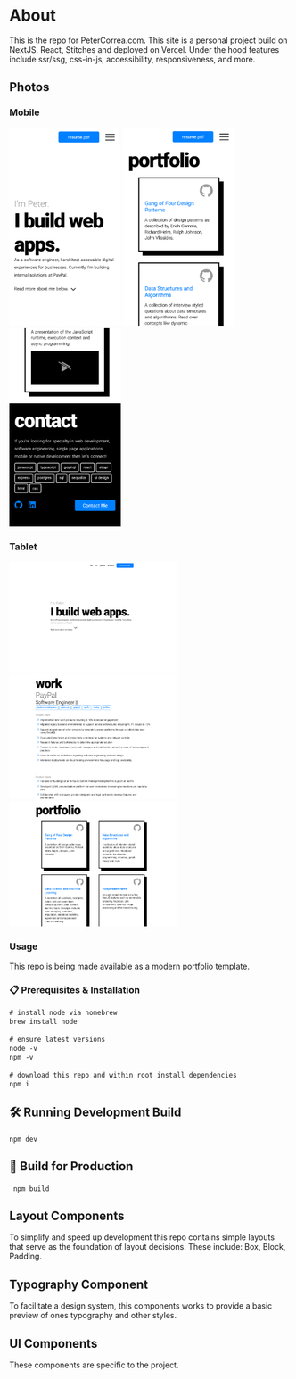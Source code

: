 # About
This is the repo for PeterCorrea.com. This site is a personal project build on  NextJS, React, Stitches and deployed on Vercel. Under the hood features include ssr/ssg, css-in-js, accessibility, responsiveness,  and more.

## Photos
### Mobile
<img src="/public/previews/mobile_1.png" width="200">
<img src="/public/previews/mobile_2.png" width="200">
<img src="/public/previews/mobile_3.png" width="200">





### Tablet
<img src="/public/previews/tablet_1.png" width="300">
<img src="/public/previews/tablet_2.png" width="300">
<img src="/public/previews/tablet_3.png" width="300">


### Usage
This repo is being made available as a modern portfolio template. 

### 📋 Prerequisites & Installation
```
# install node via homebrew
brew install node

# ensure latest versions
node -v
npm -v

# download this repo and within root install dependencies
npm i
```

## 🛠 Running Development Build
```npm dev```

## 🚀 Build for Production

``` npm build```

## Layout Components
To simplify and speed up development this repo contains simple layouts that serve as the foundation of layout decisions. These include: Box, Block, Padding.

## Typography Component
To facilitate a design system, this components works to provide a basic preview of ones typography and other styles.

## UI Components
These components are specific to the project.